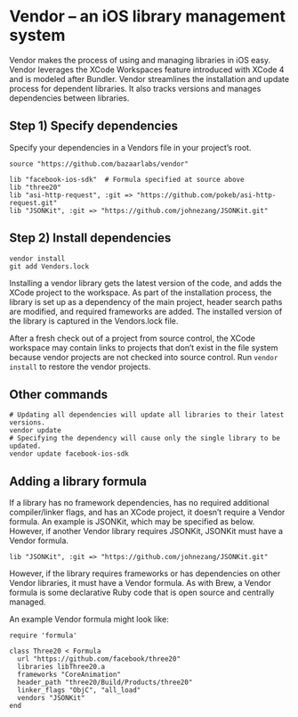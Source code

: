 # Vendor – an iOS library management system #

Vendor makes the process of using and managing libraries in iOS easy.  Vendor leverages the XCode Workspaces feature introduced with XCode 4 and is modeled after Bundler. Vendor streamlines the installation and update process for dependent libraries.  It also tracks versions and manages dependencies between libraries.

## Step 1) Specify dependencies ##

Specify your dependencies in a Vendors file in your project’s root.

    source "https://github.com/bazaarlabs/vendor"

    lib "facebook-ios-sdk"  # Formula specified at source above
    lib "three20"
    lib "asi-http-request", :git => "https://github.com/pokeb/asi-http-request.git"
    lib "JSONKit", :git => "https://github.com/johnezang/JSONKit.git"

## Step 2) Install dependencies ##

    vendor install
    git add Vendors.lock

Installing a vendor library gets the latest version of the code, and adds the XCode project to the workspace.  As part of the installation process, the library is set up as a dependency of the main project, header search paths are modified, and required frameworks are added.  The installed version of the library is captured in the Vendors.lock file.

After a fresh check out of a project from source control, the XCode workspace may contain links to projects that don’t exist in the file system because vendor projects are not checked into source control. Run `vendor install` to restore the vendor projects.

## Other commands ##

    # Updating all dependencies will update all libraries to their latest versions.
    vendor update
    # Specifying the dependency will cause only the single library to be updated.
    vendor update facebook-ios-sdk

## Adding a library formula ##

If a library has no framework dependencies, has no required additional compiler/linker flags, and has an XCode project, it doesn’t require a Vendor formula. An example is JSONKit, which may be specified as below. However, if another Vendor library requires JSONKit, JSONKit must have a Vendor formula.

    lib "JSONKit", :git => "https://github.com/johnezang/JSONKit.git"

However, if the library requires frameworks or has dependencies on other Vendor libraries, it must have a Vendor formula.  As with Brew, a Vendor formula is some declarative Ruby code that is open source and centrally managed.

An example Vendor formula might look like:

    require 'formula'

    class Three20 < Formula
      url "https://github.com/facebook/three20"
      libraries libThree20.a
      frameworks "CoreAnimation"
      header_path "three20/Build/Products/three20"
      linker_flags "ObjC", "all_load"
      vendors "JSONKit"
    end